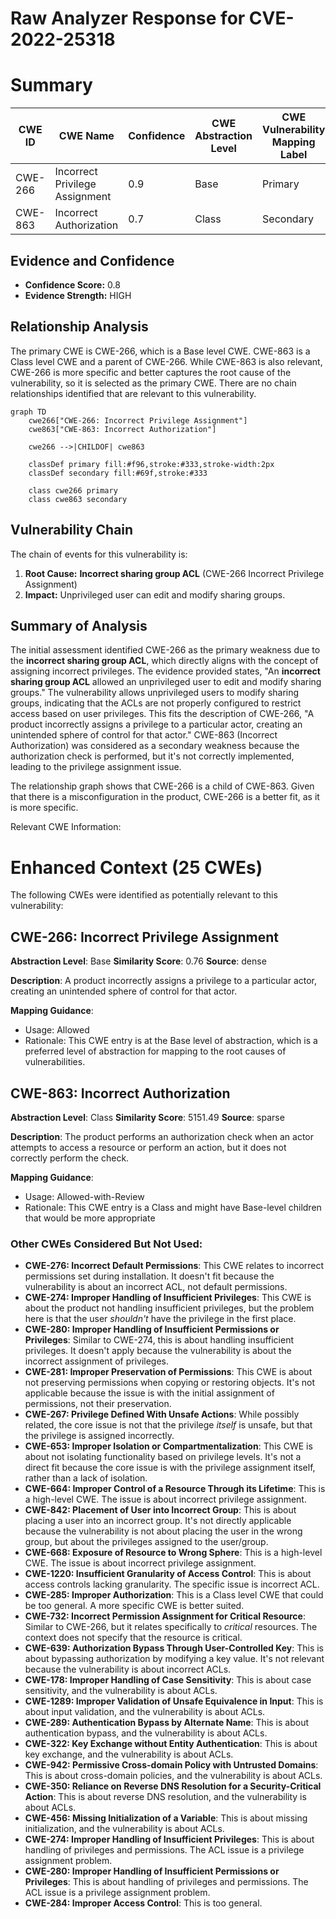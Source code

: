 # Raw Analyzer Response for CVE-2022-25318

# Summary
| CWE ID | CWE Name | Confidence | CWE Abstraction Level | CWE Vulnerability Mapping Label | CWE-Vulnerability Mapping Notes |
|---|---|---|---|---|---|
| CWE-266 | Incorrect Privilege Assignment | 0.9 | Base | Primary | Allowed |
| CWE-863 | Incorrect Authorization | 0.7 | Class | Secondary | Allowed-with-Review |

## Evidence and Confidence

*   **Confidence Score:** 0.8
*   **Evidence Strength:** HIGH

## Relationship Analysis
The primary CWE is CWE-266, which is a Base level CWE. CWE-863 is a Class level CWE and a parent of CWE-266. While CWE-863 is also relevant, CWE-266 is more specific and better captures the root cause of the vulnerability, so it is selected as the primary CWE. There are no chain relationships identified that are relevant to this vulnerability.

```mermaid
graph TD
    cwe266["CWE-266: Incorrect Privilege Assignment"]
    cwe863["CWE-863: Incorrect Authorization"]
    
    cwe266 -->|CHILDOF| cwe863
    
    classDef primary fill:#f96,stroke:#333,stroke-width:2px
    classDef secondary fill:#69f,stroke:#333
    
    class cwe266 primary
    class cwe863 secondary
```

## Vulnerability Chain
The chain of events for this vulnerability is:
1.  **Root Cause:** **Incorrect sharing group ACL** (CWE-266 Incorrect Privilege Assignment)
2.  **Impact:** Unprivileged user can edit and modify sharing groups.

## Summary of Analysis
The initial assessment identified CWE-266 as the primary weakness due to the **incorrect sharing group ACL**, which directly aligns with the concept of assigning incorrect privileges. The evidence provided states, "An **incorrect sharing group ACL** allowed an unprivileged user to edit and modify sharing groups." The vulnerability allows unprivileged users to modify sharing groups, indicating that the ACLs are not properly configured to restrict access based on user privileges. This fits the description of CWE-266, "A product incorrectly assigns a privilege to a particular actor, creating an unintended sphere of control for that actor." CWE-863 (Incorrect Authorization) was considered as a secondary weakness because the authorization check is performed, but it's not correctly implemented, leading to the privilege assignment issue.

The relationship graph shows that CWE-266 is a child of CWE-863. Given that there is a misconfiguration in the product, CWE-266 is a better fit, as it is more specific.

Relevant CWE Information:

# Enhanced Context (25 CWEs)
The following CWEs were identified as potentially relevant to this vulnerability:

## CWE-266: Incorrect Privilege Assignment
**Abstraction Level**: Base
**Similarity Score**: 0.76
**Source**: dense

**Description**:
A product incorrectly assigns a privilege to a particular actor, creating an unintended sphere of control for that actor.

**Mapping Guidance**:
- Usage: Allowed
- Rationale: This CWE entry is at the Base level of abstraction, which is a preferred level of abstraction for mapping to the root causes of vulnerabilities.

## CWE-863: Incorrect Authorization
**Abstraction Level**: Class
**Similarity Score**: 5151.49
**Source**: sparse

**Description**:
The product performs an authorization check when an actor attempts to access a resource or perform an action, but it does not correctly perform the check.

**Mapping Guidance**:
- Usage: Allowed-with-Review
- Rationale: This CWE entry is a Class and might have Base-level children that would be more appropriate

### Other CWEs Considered But Not Used:

*   **CWE-276: Incorrect Default Permissions**: This CWE relates to incorrect permissions set during installation. It doesn't fit because the vulnerability is about an incorrect ACL, not default permissions.
*   **CWE-274: Improper Handling of Insufficient Privileges**: This CWE is about the product not handling insufficient privileges, but the problem here is that the user *shouldn't* have the privilege in the first place.
*   **CWE-280: Improper Handling of Insufficient Permissions or Privileges**: Similar to CWE-274, this is about handling insufficient privileges. It doesn't apply because the vulnerability is about the incorrect assignment of privileges.
*   **CWE-281: Improper Preservation of Permissions**: This CWE is about not preserving permissions when copying or restoring objects. It's not applicable because the issue is with the initial assignment of permissions, not their preservation.
*   **CWE-267: Privilege Defined With Unsafe Actions**: While possibly related, the core issue is not that the privilege *itself* is unsafe, but that the privilege is assigned incorrectly.
*   **CWE-653: Improper Isolation or Compartmentalization**: This CWE is about not isolating functionality based on privilege levels. It's not a direct fit because the core issue is with the privilege assignment itself, rather than a lack of isolation.
*   **CWE-664: Improper Control of a Resource Through its Lifetime**: This is a high-level CWE. The issue is about incorrect privilege assignment.
*   **CWE-842: Placement of User into Incorrect Group**: This is about placing a user into an incorrect group. It's not directly applicable because the vulnerability is not about placing the user in the wrong group, but about the privileges assigned to the user/group.
*   **CWE-668: Exposure of Resource to Wrong Sphere**: This is a high-level CWE. The issue is about incorrect privilege assignment.
*   **CWE-1220: Insufficient Granularity of Access Control**: This is about access controls lacking granularity. The specific issue is incorrect ACL.
*   **CWE-285: Improper Authorization**: This is a Class level CWE that could be too general. A more specific CWE is better suited.
*   **CWE-732: Incorrect Permission Assignment for Critical Resource**: Similar to CWE-266, but it relates specifically to *critical* resources. The context does not specify that the resource is critical.
*   **CWE-639: Authorization Bypass Through User-Controlled Key**: This is about bypassing authorization by modifying a key value. It's not relevant because the vulnerability is about incorrect ACLs.
*   **CWE-178: Improper Handling of Case Sensitivity**: This is about case sensitivity, and the vulnerability is about ACLs.
*   **CWE-1289: Improper Validation of Unsafe Equivalence in Input**: This is about input validation, and the vulnerability is about ACLs.
*   **CWE-289: Authentication Bypass by Alternate Name**: This is about authentication bypass, and the vulnerability is about ACLs.
*   **CWE-322: Key Exchange without Entity Authentication**: This is about key exchange, and the vulnerability is about ACLs.
*   **CWE-942: Permissive Cross-domain Policy with Untrusted Domains**: This is about cross-domain policies, and the vulnerability is about ACLs.
*   **CWE-350: Reliance on Reverse DNS Resolution for a Security-Critical Action**: This is about reverse DNS resolution, and the vulnerability is about ACLs.
*   **CWE-456: Missing Initialization of a Variable**: This is about missing initialization, and the vulnerability is about ACLs.
*   **CWE-274: Improper Handling of Insufficient Privileges**: This is about handling of privileges and permissions. The ACL issue is a privilege assignment problem.
*   **CWE-280: Improper Handling of Insufficient Permissions or Privileges**: This is about handling of privileges and permissions. The ACL issue is a privilege assignment problem.
*   **CWE-284: Improper Access Control**: This is too general.